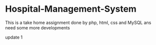 # Hospital-Management-System
This is a take home assignment done by php, html, css and MySQL ans need some more developments

update 1
